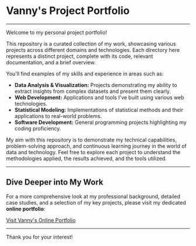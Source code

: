 # Vanny's Project Portfolio

---

Welcome to my personal project portfolio!

This repository is a curated collection of my work, showcasing various projects across different domains and technologies. Each directory here represents a distinct project, complete with its code, relevant documentation, and a brief overview.

You'll find examples of my skills and experience in areas such as:

* **Data Analysis & Visualization:** Projects demonstrating my ability to extract insights from complex datasets and present them clearly.
* **Web Development:** Applications and tools I've built using various web technologies.
* **Statistical Modeling:** Implementations of statistical methods and their applications to real-world problems.
* **Software Development:** General programming projects highlighting my coding proficiency.

My aim with this repository is to demonstrate my technical capabilities, problem-solving approach, and continuous learning journey in the world of data and technology. Feel free to explore each project to understand the methodologies applied, the results achieved, and the tools utilized.

---

## Dive Deeper into My Work

For a more comprehensive look at my professional background, detailed case studies, and a selection of my key projects, please visit my dedicated **online portfolio**:

[Visit Vanny's Online Portfolio](**https://github.com/vannykhrnsaa/Vanny-s-Project/blob/2f7d048c189bfc29656442e8956c1b2775aa274f/Portofolio%20Vanny.pdf**)

---

Thank you for your interest!
